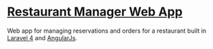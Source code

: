 # [Restaurant Manager Web App](restaurantmanager.gopagoda.com)

Web app for managing reservations and orders for a restaurant built in [Laravel 4](http://laravel.com) and [AngularJs](https://angularjs.org). 